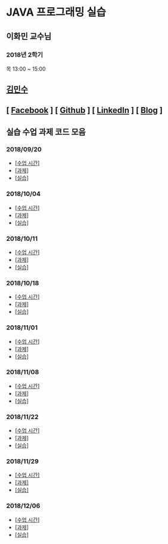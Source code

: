 JAVA 프로그래밍 실습
=================
이화민 교수님
-----------------
### 2018년 2학기
목 13:00 ~ 15:00<br/>

##  [김민수](https://github.com/alstn2468)
## [ [Facebook](https://www.facebook.com/profile.php?id=100003769223078) ] [ [Github](https://github.com/alstn2468) ] [ [LinkedIn](https://www.linkedin.com/in/minsu-kim-336289160/) ] [ [Blog](alstn2468.github.io) ]<br/>

## 실습 수업 과제 코드 모음

### 2018/09/20
- [[수업 시간]](https://github.com/alstn2468/CSE_Java_Programming/tree/master/2018_09_20/ClassHour)<br/>
- [[과제]](https://github.com/alstn2468/CSE_Java_Programming/tree/master/2018_09_20/HW)<br/>
- [[실습]](https://github.com/alstn2468/CSE_Java_Programming/tree/master/2018_09_20/Practice)<br/>

### 2018/10/04
- [[수업 시간]](https://github.com/alstn2468/CSE_Java_Programming/tree/master/2018_10_04/ClassHour)<br/>
- [[과제]](https://github.com/alstn2468/CSE_Java_Programming/tree/master/2018_10_04/HW)<br/>
- [[실습]](https://github.com/alstn2468/CSE_Java_Programming/tree/master/2018_10_04/Practice)<br/>

### 2018/10/11
- [[수업 시간]](https://github.com/alstn2468/CSE_Java_Programming/tree/master/2018_10_11/ClassHour)<br/>
- [[과제]](https://github.com/alstn2468/CSE_Java_Programming/tree/master/2018_10_11/HW)<br/>
- [[실습]](https://github.com/alstn2468/CSE_Java_Programming/tree/master/2018_10_11/Practice)<br/>

### 2018/10/18
- [[수업 시간]](https://github.com/alstn2468/CSE_Java_Programming/tree/master/2018_10_18/ClassHour)<br/>
- [[과제]](https://github.com/alstn2468/CSE_Java_Programming/tree/master/2018_10_18/HW)<br/>
- [[실습]](https://github.com/alstn2468/CSE_Java_Programming/tree/master/2018_10_18/Practice)<br/>

### 2018/11/01
- [[수업 시간]](https://github.com/alstn2468/CSE_Java_Programming/tree/master/2018_11_01/ClassHour)<br/>
- [[과제]](https://github.com/alstn2468/CSE_Java_Programming/tree/master/2018_11_01/HW)<br/>
- [[실습]](https://github.com/alstn2468/CSE_Java_Programming/tree/master/2018_11_01/Practice)<br/>

### 2018/11/08
- [[수업 시간]](https://github.com/alstn2468/CSE_Java_Programming/tree/master/2018_11_08/ClassHour)<br/>
- [[과제]](https://github.com/alstn2468/CSE_Java_Programming/tree/master/2018_11_08/HW)<br/>
- [[실습]](https://github.com/alstn2468/CSE_Java_Programming/tree/master/2018_11_08/Practice)<br/>

### 2018/11/22
- [[수업 시간]](https://github.com/alstn2468/CSE_Java_Programming/tree/master/2018_11_22/ClassHour)<br/>
- [[과제]](https://github.com/alstn2468/CSE_Java_Programming/tree/master/2018_11_22/HW)<br/>
- [[실습]](https://github.com/alstn2468/CSE_Java_Programming/tree/master/2018_11_22/Practice)<br/>

### 2018/11/29
- [[수업 시간]](https://github.com/alstn2468/CSE_Java_Programming/tree/master/2018_11_29/ClassHour)<br/>
- [[과제]](https://github.com/alstn2468/CSE_Java_Programming/tree/master/2018_11_29/HW)<br/>
- [[실습]](https://github.com/alstn2468/CSE_Java_Programming/tree/master/2018_11_29/Practice)<br/>

### 2018/12/06
- [[수업 시간]](https://github.com/alstn2468/CSE_Java_Programming/tree/master/2018_12_06/ClassHour)<br/>
- [[과제]](https://github.com/alstn2468/CSE_Java_Programming/tree/master/2018_12_06/HW)<br/>
- [[실습]](https://github.com/alstn2468/CSE_Java_Programming/tree/master/2018_12_06/Practice)<br/>
